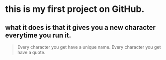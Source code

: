 # this is my first project on GitHub.
## what it does is that it gives you a new character everytime you run it.
> Every character you get have a unique name.
> Every character you get have a quote.
